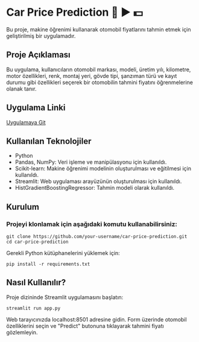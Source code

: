 # Car Price Prediction :car: :arrow_forward: :dollar:
Bu proje, makine öğrenimi kullanarak otomobil fiyatlarını tahmin etmek için geliştirilmiş bir uygulamadır.

## Proje Açıklaması
Bu uygulama, kullanıcıların otomobil markası, modeli, üretim yılı, kilometre, motor özellikleri, renk, montaj yeri, gövde tipi, şanzıman türü ve kayıt durumu gibi özellikleri seçerek bir otomobilin tahmini fiyatını öğrenmelerine olanak tanır.

## Uygulama Linki 

[Uygulamaya Git](https://huggingface.co/spaces/yusufenes/CarPricePredict)

## Kullanılan Teknolojiler
- Python
- Pandas, NumPy: Veri işleme ve manipülasyonu için kullanıldı.
- Scikit-learn: Makine öğrenimi modelinin oluşturulması ve eğitilmesi için kullanıldı.
- Streamlit: Web uygulaması arayüzünün oluşturulması için kullanıldı.
- HistGradientBoostingRegressor: Tahmin modeli olarak kullanıldı.
## Kurulum
### Projeyi klonlamak için aşağıdaki komutu kullanabilirsiniz:


```
git clone https://github.com/your-username/car-price-prediction.git
cd car-price-prediction
```
Gerekli Python kütüphanelerini yüklemek için:

```
pip install -r requirements.txt
```

## Nasıl Kullanılır?
Proje dizininde Streamlit uygulamasını başlatın:
```
streamlit run app.py
```
Web tarayıcınızda localhost:8501 adresine gidin.
Form üzerinde otomobil özelliklerini seçin ve "Predict" butonuna tıklayarak tahmini fiyatı gözlemleyin.
